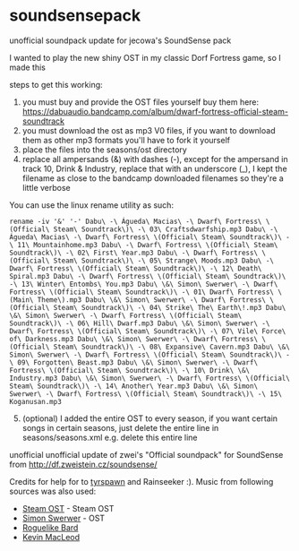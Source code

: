 # soundsensepack
unofficial soundpack update for jecowa's SoundSense pack

I wanted to play the new shiny OST in my classic Dorf Fortress game, so I made this

steps to get this working:
1. you must buy and provide the OST files yourself
buy them here:
https://dabuaudio.bandcamp.com/album/dwarf-fortress-official-steam-soundtrack
2. you must download the ost as mp3 V0 files, if you want to download them as other mp3 formats you'll have to fork it yourself
3. place the files into the seasons/ost directory
4. replace all ampersands (&) with dashes (-), except for the ampersand in track 10, Drink & Industry, replace that with an underscore (_), I kept the filename as close to the bandcamp downloaded filenames so they're a little verbose

You can use the linux rename utility as such:

`
rename -iv '&' '-' Dabu\ -\ Águeda\ Macias\ -\ Dwarf\ Fortress\ \(Official\ Steam\ Soundtrack\)\ -\ 03\ Craftsdwarfship.mp3 Dabu\ -\ Águeda\ Macias\ -\ Dwarf\ Fortress\ \(Official\ Steam\ Soundtrack\)\ -\ 11\ Mountainhome.mp3 Dabu\ -\ Dwarf\ Fortress\ \(Official\ Steam\ Soundtrack\)\ -\ 02\ First\ Year.mp3 Dabu\ -\ Dwarf\ Fortress\ \(Official\ Steam\ Soundtrack\)\ -\ 05\ Strange\ Moods.mp3 Dabu\ -\ Dwarf\ Fortress\ \(Official\ Steam\ Soundtrack\)\ -\ 12\ Death\ Spiral.mp3 Dabu\ -\ Dwarf\ Fortress\ \(Official\ Steam\ Soundtrack\)\ -\ 13\ Winter\ Entombs\ You.mp3 Dabu\ \&\ Simon\ Swerwer\ -\ Dwarf\ Fortress\ \(Official\ Steam\ Soundtrack\)\ -\ 01\ Dwarf\ Fortress\ \(Main\ Theme\).mp3 Dabu\ \&\ Simon\ Swerwer\ -\ Dwarf\ Fortress\ \(Official\ Steam\ Soundtrack\)\ -\ 04\ Strike\ The\ Earth\!.mp3 Dabu\ \&\ Simon\ Swerwer\ -\ Dwarf\ Fortress\ \(Official\ Steam\ Soundtrack\)\ -\ 06\ Hill\ Dwarf.mp3 Dabu\ \&\ Simon\ Swerwer\ -\ Dwarf\ Fortress\ \(Official\ Steam\ Soundtrack\)\ -\ 07\ Vile\ Force\ of\ Darkness.mp3 Dabu\ \&\ Simon\ Swerwer\ -\ Dwarf\ Fortress\ \(Official\ Steam\ Soundtrack\)\ -\ 08\ Expansive\ Cavern.mp3 Dabu\ \&\ Simon\ Swerwer\ -\ Dwarf\ Fortress\ \(Official\ Steam\ Soundtrack\)\ -\ 09\ Forgotten\ Beast.mp3 Dabu\ \&\ Simon\ Swerwer\ -\ Dwarf\ Fortress\ \(Official\ Steam\ Soundtrack\)\ -\ 10\ Drink\ \&\ Industry.mp3 Dabu\ \&\ Simon\ Swerwer\ -\ Dwarf\ Fortress\ \(Official\ Steam\ Soundtrack\)\ -\ 14\ Another\ Year.mp3 Dabu\ \&\ Simon\ Swerwer\ -\ Dwarf\ Fortress\ \(Official\ Steam\ Soundtrack\)\ -\ 15\ Koganusan.mp3
`

5. (optional) I added the entire OST to every season, if you want certain songs in certain seasons, just delete the entire line in seasons/seasons.xml
e.g. delete this entire line
		<soundFile name="Dabu - Simon Swerwer - Dwarf Fortress (Official Steam Soundtrack) - 04 Strike The Earth!.mp3" />


unofficial unofficial update of zwei's "Official soundpack" for SoundSense
from http://df.zweistein.cz/soundsense/


Credits for help for to [tyrspawn](http://www.krauselabs.net/) and Rainseeker :). Music from following sources was also used:


 * [Steam OST](https://dabuaudio.bandcamp.com/album/dwarf-fortress-official-steam-soundtrack) - Steam OST
 * [Simon Swerwer](http://www.reverbnation.com/simonswerwer) - OST
 * [Roguelike Bard](http://roguebard.eptalys.net/)
 * [Kevin MacLeod](http://incompetech.com/m/c/royalty-free/index.html)
